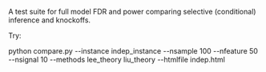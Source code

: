 A test suite for full model FDR and power comparing
selective (conditional) inference and knockoffs.

Try:

python compare.py --instance indep_instance --nsample 100 --nfeature 50 --nsignal 10 --methods lee_theory liu_theory --htmlfile indep.html